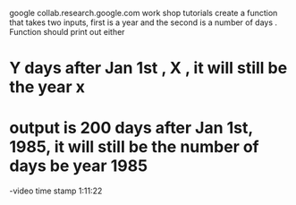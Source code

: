 google collab.research.google.com
work shop tutorials
create a function that takes two inputs, first is a year and the second is a number of days . Function should print out either
# Y days after Jan 1st , X , it will still be  the year x
# output is 200 days after Jan 1st, 1985, it will still be the number of days be year 1985
-video time stamp 1:11:22

